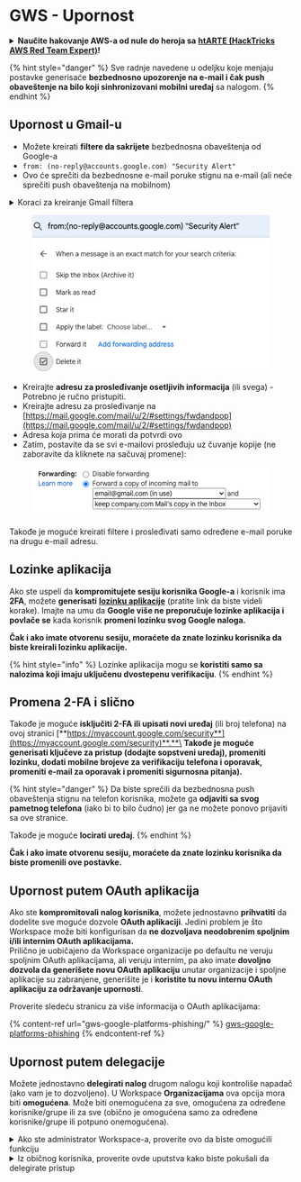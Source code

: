 # GWS - Upornost

<details>

<summary><strong>Naučite hakovanje AWS-a od nule do heroja sa</strong> <a href="https://training.hacktricks.xyz/courses/arte"><strong>htARTE (HackTricks AWS Red Team Expert)</strong></a><strong>!</strong></summary>

Drugi načini podrške HackTricks-u:

* Ako želite da vidite **vašu kompaniju reklamiranu na HackTricks-u** ili **preuzmete HackTricks u PDF formatu**, proverite [**PLANOVE ZA PRETPLATU**](https://github.com/sponsors/carlospolop)!
* Nabavite [**zvanični PEASS & HackTricks swag**](https://peass.creator-spring.com)
* Otkrijte [**The PEASS Family**](https://opensea.io/collection/the-peass-family), našu kolekciju ekskluzivnih [**NFT-ova**](https://opensea.io/collection/the-peass-family)
* **Pridružite se** 💬 [**Discord grupi**](https://discord.gg/hRep4RUj7f) ili [**telegram grupi**](https://t.me/peass) ili me **pratite** na **Twitter-u** 🐦 [**@carlospolopm**](https://twitter.com/carlospolopm)**.**
* **Podelite svoje hakovanje trikove slanjem PR-ova na** [**HackTricks**](https://github.com/carlospolop/hacktricks) i [**HackTricks Cloud**](https://github.com/carlospolop/hacktricks-cloud) github repozitorijume.

</details>

{% hint style="danger" %}
Sve radnje navedene u odeljku koje menjaju postavke generisaće **bezbednosno upozorenje na e-mail i čak push obaveštenje na bilo koji sinhronizovani mobilni uređaj** sa nalogom.
{% endhint %}

## **Upornost u Gmail-u**

* Možete kreirati **filtere da sakrijete** bezbednosna obaveštenja od Google-a
* `from: (no-reply@accounts.google.com) "Security Alert"`
* Ovo će sprečiti da bezbednosne e-mail poruke stignu na e-mail (ali neće sprečiti push obaveštenja na mobilnom)

<details>

<summary>Koraci za kreiranje Gmail filtera</summary>

(Uputstva sa [**ovde**](https://support.google.com/mail/answer/6579))

1. Otvorite [Gmail](https://mail.google.com/).
2. U polju za pretragu na vrhu, kliknite na "Prikaži opcije pretrage" ![photos tune](https://lh3.googleusercontent.com/cD6YR\_YvqXqNKxrWn2NAWkV6tjJtg8vfvqijKT1\_9zVCrl2sAx9jROKhLqiHo2ZDYTE=w36) .
3. Unesite svoje kriterijume pretrage. Ako želite da proverite da li je pretraga uspela, vidite koje e-mail poruke se pojavljuju klikom na **Pretraga**.&#x20;
4. Na dnu prozora pretrage, kliknite na **Kreiraj filter**.
5. Izaberite šta želite da filter uradi.
6. Kliknite na **Kreiraj filter**.

Proverite svoje trenutne filtere (da biste ih obrisali) na [https://mail.google.com/mail/u/0/#settings/filters](https://mail.google.com/mail/u/0/#settings/filters)

</details>

<figure><img src="../../.gitbook/assets/image (142).png" alt=""><figcaption></figcaption></figure>

* Kreirajte **adresu za prosleđivanje osetljivih informacija** (ili svega) - Potrebno je ručno pristupiti.
* Kreirajte adresu za prosleđivanje na [https://mail.google.com/mail/u/2/#settings/fwdandpop](https://mail.google.com/mail/u/2/#settings/fwdandpop)
* Adresa koja prima će morati da potvrdi ovo
* Zatim, postavite da se svi e-mailovi prosleđuju uz čuvanje kopije (ne zaboravite da kliknete na sačuvaj promene):

<figure><img src="../../.gitbook/assets/image (143).png" alt=""><figcaption></figcaption></figure>

Takođe je moguće kreirati filtere i prosleđivati samo određene e-mail poruke na drugu e-mail adresu.

## Lozinke aplikacija

Ako ste uspeli da **kompromitujete sesiju korisnika Google-a** i korisnik ima **2FA**, možete **generisati** [**lozinku aplikacije**](https://support.google.com/accounts/answer/185833?hl=en) (pratite link da biste videli korake). Imajte na umu da **Google više ne preporučuje lozinke aplikacija i povlače se** kada korisnik **promeni lozinku svog Google naloga.**

**Čak i ako imate otvorenu sesiju, moraćete da znate lozinku korisnika da biste kreirali lozinku aplikacije.**

{% hint style="info" %}
Lozinke aplikacija mogu se **koristiti samo sa nalozima koji imaju uključenu dvostepenu verifikaciju**.
{% endhint %}

## Promena 2-FA i slično

Takođe je moguće **isključiti 2-FA ili upisati novi uređaj** (ili broj telefona) na ovoj stranici [**https://myaccount.google.com/security**](https://myaccount.google.com/security)**.**\
**Takođe je moguće generisati ključeve za pristup (dodajte sopstveni uređaj), promeniti lozinku, dodati mobilne brojeve za verifikaciju telefona i oporavak, promeniti e-mail za oporavak i promeniti sigurnosna pitanja).**

{% hint style="danger" %}
Da biste sprečili da bezbednosna push obaveštenja stignu na telefon korisnika, možete ga **odjaviti sa svog pametnog telefona** (iako bi to bilo čudno) jer ga ne možete ponovo prijaviti sa ove stranice.

Takođe je moguće **locirati uređaj**.
{% endhint %}

**Čak i ako imate otvorenu sesiju, moraćete da znate lozinku korisnika da biste promenili ove postavke.**

## Upornost putem OAuth aplikacija

Ako ste **kompromitovali nalog korisnika**, možete jednostavno **prihvatiti** da dodelite sve moguće dozvole **OAuth aplikaciji**. Jedini problem je što Workspace može biti konfigurisan da **ne dozvoljava neodobrenim spoljnim i/ili internim OAuth aplikacijama.**\
Prilično je uobičajeno da Workspace organizacije po defaultu ne veruju spoljnim OAuth aplikacijama, ali veruju internim, pa ako imate **dovoljno dozvola da generišete novu OAuth aplikaciju** unutar organizacije i spoljne aplikacije su zabranjene, generišite je i **koristite tu novu internu OAuth aplikaciju za održavanje upornosti**.

Proverite sledeću stranicu za više informacija o OAuth aplikacijama:

{% content-ref url="gws-google-platforms-phishing/" %}
[gws-google-platforms-phishing](gws-google-platforms-phishing/)
{% endcontent-ref %}

## Upornost putem delegacije

Možete jednostavno **delegirati nalog** drugom nalogu koji kontroliše napadač (ako vam je to dozvoljeno). U Workspace **Organizacijama** ova opcija mora biti **omogućena**. Može biti onemogućena za sve, omogućena za određene korisnike/grupe ili za sve (obično je omogućena samo za određene korisnike/grupe ili potpuno onemogućena).

<details>

<summary>Ako ste administrator Workspace-a, proverite ovo da biste omogućili funkciju</summary>

(Informacije [kopirane sa dokumentacije](https://support.google.com/a/answer/7223765))

Kao administrator za vašu organizaciju (na primer, vaš posao ili škola), vi kontrolišete da li korisnici mog
### Korak 1: Uključite delegaciju Gmaila za svoje korisnike

**Pre nego što počnete:** Da biste primenili podešavanje za određene korisnike, stavite njihove naloge u [organizacionu jedinicu](https://support.google.com/a/topic/1227584).

1. [Prijavite se](https://admin.google.com/) na svoju [Google Admin konzolu](https://support.google.com/a/answer/182076).

Prijavite se koristeći _administratorski nalog_, a ne svoj trenutni nalog CarlosPolop@gmail.com.
2. U Admin konzoli idite na Meni ![](https://storage.googleapis.com/support-kms-prod/JxKYG9DqcsormHflJJ8Z8bHuyVI5YheC0lAp)![a zatim](https://storage.googleapis.com/support-kms-prod/Th2Tx0uwPMOhsMPn7nRXMUo3vs6J0pto2DTn)![](https://storage.googleapis.com/support-kms-prod/ocGtUSENh4QebLpvZcmLcNRZyaTBcolMRSyl) **Aplikacije**![a zatim](https://storage.googleapis.com/support-kms-prod/Th2Tx0uwPMOhsMPn7nRXMUo3vs6J0pto2DTn)**Google Workspace**![a zatim](https://storage.googleapis.com/support-kms-prod/Th2Tx0uwPMOhsMPn7nRXMUo3vs6J0pto2DTn)**Gmail**![a zatim](https://storage.googleapis.com/support-kms-prod/Th2Tx0uwPMOhsMPn7nRXMUo3vs6J0pto2DTn)**Podešavanja korisnika**.
3. Da biste primenili podešavanje za sve, ostavite izabranu gornju organizacionu jedinicu. U suprotnom, izaberite podređenu [organizacionu jedinicu](https://support.google.com/a/topic/1227584).
4. Kliknite na **Delegacija pošte**.
5. Označite polje **Dozvoli korisnicima da delegiraju pristup svojoj poštanskoj sandučiću drugim korisnicima u domenu**.
6. (Opciono) Da biste omogućili korisnicima da specificiraju koje informacije o pošiljaocu su uključene u delegirane poruke poslate iz njihovog naloga, označite polje **Dozvoli korisnicima da prilagode ovo podešavanje**.
7. Izaberite opciju za podrazumevane informacije o pošiljaocu koje su uključene u poruke poslate od strane delegata:&#x20;
* **Prikaži vlasnika naloga i delegata koji je poslao e-poštu** - Poruke uključuju e-adrese vlasnika Gmail naloga i delegata.
* **Prikaži samo vlasnika naloga** - Poruke uključuju samo e-adresu vlasnika Gmail naloga. E-adresa delegata nije uključena.
8. (Opciono) Da biste omogućili korisnicima da dodaju grupu u Grupama kao delegata, označite polje **Dozvoli korisnicima da dodele pristup svojoj poštanskoj sandučiću Google grupi**.
9. Kliknite na **Sačuvaj**. Ako ste konfigurirali podređenu organizacionu jedinicu, možda ćete moći **Naslediti** ili **Prebrisati** podešavanja nadređene organizacione jedinice.
10. (Opciono) Da biste uključili delegaciju Gmaila za druge organizacione jedinice, ponovite korake 3-9.

Promene mogu potrajati do 24 sata, ali obično se dešavaju brže. [Saznajte više](https://support.google.com/a/answer/7514107)

### Korak 2: Neka korisnici podele pristup svojim nalozima

Nakon što uključite delegaciju, vaši korisnici idu na svoja Gmail podešavanja da bi dodelili delegatima. Delegati mogu čitati, slati i primati poruke u ime korisnika. &#x20;

Za detalje, uputite korisnike na [Delegiranje i saradnju putem e-pošte](https://support.google.com/a/users/answer/138350).

</details>

<details>

<summary>Iz običnog korisnika, proverite ovde uputstva kako biste pokušali da delegirate pristup</summary>

(Informacije kopirane [**iz dokumenata**](https://support.google.com/mail/answer/138350))

Možete dodati do 10 delegata.

Ako koristite Gmail preko svog posla, škole ili druge organizacije:

* Možete dodati do 1000 delegata unutar svoje organizacije.
* Uobičajenom upotrebom, 40 delegata može pristupiti Gmail nalogu istovremeno.&#x20;
* Ako koristite automatizovane procese, kao što su API-ji ili proširenja pregledača, nekoliko delegata može pristupiti Gmail nalogu istovremeno.

1. Na svom računaru otvorite [Gmail](https://mail.google.com/). Ne možete dodavati delegate iz Gmail aplikacije.
2. U gornjem desnom uglu kliknite na Postavke ![Postavke](https://lh3.googleusercontent.com/p3J-ZSPOLtuBBR\_ofWTFDfdgAYQgi8mR5c76ie8XQ2wjegk7-yyU5zdRVHKybQgUlQ=w36-h36) ![a zatim](https://lh3.googleusercontent.com/3\_l97rr0GvhSP2XV5OoCkV2ZDTIisAOczrSdzNCBxhIKWrjXjHucxNwocghoUa39gw=w36-h36) **Prikaži sva podešavanja**.
3. Kliknite na karticu **Nalozi i uvoz** ili **Nalozi**.
4. U odeljku "Dodeli pristup svom nalogu" kliknite na **Dodaj drugi nalog**. Ako koristite Gmail preko svog posla ili škole, vaša organizacija može ograničiti delegaciju e-pošte. Ako ne vidite ovo podešavanje, kontaktirajte svog administratora.
* Ako ne vidite Dodeli pristup svom nalogu, onda je ograničeno.
5. Unesite e-adresu osobe koju želite dodati. Ako koristite Gmail preko svog posla, škole ili druge organizacije, i ako to dozvoljava vaš administrator, možete uneti e-adresu grupe. Ova grupa mora imati istu domenu kao vaša organizacija. Spoljni članovi grupe nemaju pristup delegaciji. \
\
**Važno:** Ako je nalog koji delegirate novi nalog ili je lozinka resetovana, administrator mora isključiti zahtev za promenu lozinke prilikom prvog prijavljivanja.

* [Saznajte kako administrator može kreirati korisnika](https://support.google.com/a/answer/33310).
* [Saznajte kako administrator može resetovati lozinke](https://support.google.com/a/answer/33319).

6. Kliknite na **Sledeći korak** ![a zatim](https://lh3.googleusercontent.com/QbWcYKta5vh\_4-OgUeFmK-JOB0YgLLoGh69P478nE6mKdfpWQniiBabjF7FVoCVXI0g=h36) **Pošalji e-poš
* **Podelite svoje hakovanje trikove slanjem PR-ova na** [**HackTricks**](https://github.com/carlospolop/hacktricks) **i** [**HackTricks Cloud**](https://github.com/carlospolop/hacktricks-cloud) **github repozitorijume.**

</details>

